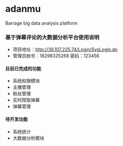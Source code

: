 # adanmu
Barrage big data analysis platform

### 基于弹幕评论的大数据分析平台使用说明
 - 项目地址：http://39.107.225.74/Login/SysLogin.do
 - 管理员帐号：18298325268 密码：123456
#### 目前已完成的功能
 - 系统权限模块
 - 主播管理
 - 粉丝管理
 - 实时爬取弹幕
 - 弹幕管理
#### 待开发功能
 - 系统统计
 - 大数据分析模块
